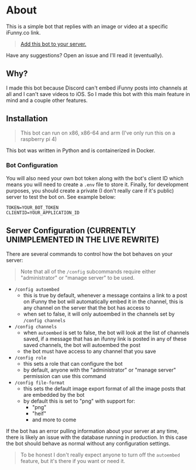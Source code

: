 # About

This is a simple bot that replies with an image or video at a specific iFunny.co link.

> [Add this bot to your server.](https://discord.com/api/oauth2/authorize?client_id=1051024538831437865&permissions=116736&scope=bot%20applications.commands)

Have any suggestions? Open an issue and I'll read it (eventually).

## Why?

I made this bot because Discord can't embed iFunny posts into channels at all and I can't save videos to iOS.
So I made this bot with this main feature in mind and a couple other features.

## Installation

> This bot can run on x86, x86-64 and arm (I've only run this on a raspberry pi 4)

This bot was written in Python and is containerized in Docker.

### Bot Configuration

You will also need your own bot token along with the bot's client ID
which means you will need to create a `.env` file to store it.
Finally, for development purposes, you should create a private (I don't really care if it's public) server to
test the bot on.
See example below:

```env
TOKEN=YOUR_BOT_TOKEN
CLIENTID=YOUR_APPLICATION_ID
```

## Server Configuration (CURRENTLY UNIMPLEMENTED IN THE LIVE REWRITE)

There are several commands to control how the bot behaves on your server:

>Note that all of the `/config` subcommands require either "administrator" or "manage server" to be used.

- `/config autoembed`
    - this is true by default, whenever a message contains a link to a post on iFunny the bot will automatically embed it in the channel, this is any channel on the server that the bot has access to
    - when set to false, it will only autoembed in the channels set by `/config channels`
- `/config channels`
    - when `autoembed` is set to false, the bot will look at the list of channels saved, if a message that has an ifunny link is posted in any of these saved channels, the bot will autoembed the post
    - the bot must have access to any channel that you save
- `/config role`
    - this sets a role that can configure the bot
    - by default, anyone with the "administrator" or "manage server" permission can use this command
- `/config file-format`
    - this sets the default image export format of all the image posts that are embedded by the bot
    - by default this is set to "png" with support for:
        - "png"
        - "heif"
        - and more to come

If the bot has an error pulling information about your server at any time, there is likely an issue with the database running in production. In this case the bot should behave as normal without any configuration settings.

>To be honest I don't really expect anyone to turn off the `autoembed` feature, but it's there if you want or need it.

